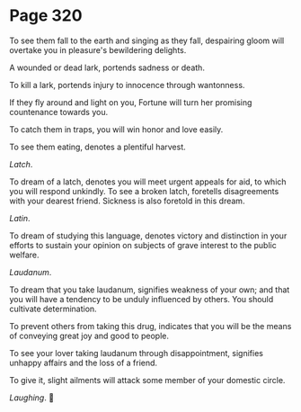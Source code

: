 # Page 320
To see them fall to the earth and singing as they fall, despairing gloom
will overtake you in pleasure's bewildering delights.


A wounded or dead lark, portends sadness or death.


To kill a lark, portends injury to innocence through wantonness.


If they fly around and light on you, Fortune will turn her promising
countenance towards you.


To catch them in traps, you will win honor and love easily.


To see them eating, denotes a plentiful harvest.


_Latch_.


To dream of a latch, denotes you will meet urgent appeals for aid,
to which you will respond unkindly. To see a broken latch,
foretells disagreements with your dearest friend.
Sickness is also foretold in this dream.


_Latin_.


To dream of studying this language, denotes victory and distinction
in your efforts to sustain your opinion on subjects of grave interest
to the public welfare.


_Laudanum_.


To dream that you take laudanum, signifies weakness of your own;
and that you will have a tendency to be unduly influenced by others.
You should cultivate determination.


To prevent others from taking this drug, indicates that you
will be the means of conveying great joy and good to people.


To see your lover taking laudanum through disappointment,
signifies unhappy affairs and the loss of a friend.


To give it, slight ailments will attack some member of your domestic circle.


_Laughing_.
